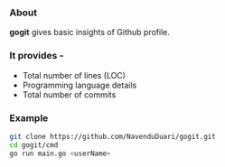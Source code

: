 ### About
**gogit** gives basic insights of Github profile.

### It provides -
* Total number of lines (LOC)
* Programming language details
* Total number of commits

### Example
```bash
git clone https://github.com/NavenduDuari/gogit.git
cd gogit/cmd
go run main.go <userName>
```